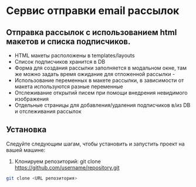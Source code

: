 # Сервис отправки email рассылок

## Отправка рассылок с использованием html макетов и списка подписчиков.

- HTML макеты расположены в templates/layouts
- Список подписчиков хранится в DB
- Форма для создания рассылки заполняется в модальном окне, там же можно задать время ожидание для отложенной рассылки -
- Использование переменных в макете рассылки, в зависимости от макета используются разные переменные
- Отслеживание открытий писем при помощи внедрения невидимого изображения
- Отдельные страницы для добавления/удаления подписчиков в/из DB и отслеживания рассылок

## Установка

Следуйте следующим шагам, чтобы установить и запустить проект на вашей машине:

1. Клонируем репозиторий: git clone https://github.com/username/repository.git


```bash
git clone <URL репозитория>
